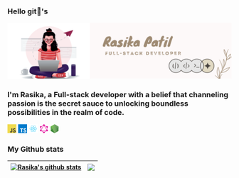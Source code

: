 ### Hello git🐝's
<img src="https://raw.githubusercontent.com/Rasika-exol/Rasika-exol/master/github-banner.png" alt="Rasika">

###    I'm Rasika, a Full-stack developer with a belief that channeling passion is the secret sauce to unlocking boundless possibilities in the realm of code.

<code><img height="20" alt="javascript" src="https://raw.githubusercontent.com/github/explore/80688e429a7d4ef2fca1e82350fe8e3517d3494d/topics/javascript/javascript.png"></code>
<code><img height="20" alt="typescript" src="https://raw.githubusercontent.com/github/explore/80688e429a7d4ef2fca1e82350fe8e3517d3494d/topics/typescript/typescript.png"></code>
<code><img height="20" alt="react" src="https://raw.githubusercontent.com/github/explore/80688e429a7d4ef2fca1e82350fe8e3517d3494d/topics/react/react.png"></code>
<code><img height="20" alt="graphql" src="https://raw.githubusercontent.com/github/explore/5c058a388828bb5fde0bcafd4bc867b5bb3f26f3/topics/graphql/graphql.png"></code>
<code><img height="20" alt="nodejs" src="https://raw.githubusercontent.com/github/explore/80688e429a7d4ef2fca1e82350fe8e3517d3494d/topics/nodejs/nodejs.png"></code>    


### My Github stats 

| <a href="https://github.com/Rasika-exol/github-readme-stats"><img align="center" src="https://github-readme-stats.vercel.app/api?username=Rasika-exol&show_icons=true&include_all_commits=true&theme=buefy&hide_border=true" alt="Rasika's github stats" /></a> | <a href="https://github.com/Rasika-exol/github-readme-stats"><img align="center" src="https://github-readme-stats.vercel.app/api/top-langs/?username=Rasika-exol&layout=compact&theme=buefy&hide_border=true" /></a> |
| ------------- | ------------- |


